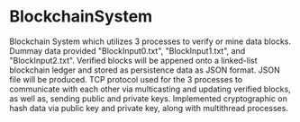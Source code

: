 # BlockchainSystem

Blockchain System which utilizes 3 processes to verify or mine data blocks. Dummay data provided "BlockInput0.txt", "BlockInput1.txt", and "BlockInput2.txt". 
Verified blocks will be appened onto a linked-list blockchain ledger and stored as persistence data as JSON format. JSON file will be produced. 
TCP protocol used for the 3 processes to communicate with each other via multicasting and updating verified blocks, as well as, sending public and private keys. 
Implemented cryptographic on hash data via public key and private key, along with multithread processes. 
